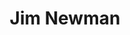 ---
chapter_leader: ''
company: Jaja Finance
email: ''
facebook: ''
image: /participant/images/jim_newman.jpg
job_title: Information Security Manager
linkedin: /jim-newman
notes: ''
project_leader: ''
sessions: []
status: ''
title: Jim Newman
travel_from: Somerset, UK
twitter: ''
type: participant
website: ''
---